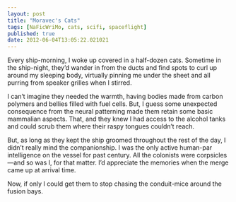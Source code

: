 ```yaml
---
layout: post
title: "Moravec's Cats"
tags: [NaFicWriMo, cats, scifi, spaceflight]
published: true
date: 2012-06-04T13:05:22.021021
---
```


Every ship-morning, I woke up covered in a half-dozen cats. Sometime in the
ship-night, they’d wander in from the ducts and find spots to curl up around my
sleeping body, virtually pinning me under the sheet and all purring from
speaker grilles when I stirred.

I can’t imagine they needed the warmth, having bodies made from carbon polymers
and bellies filled with fuel cells. But, I guess some unexpected consequence
from the neural patterning made them retain some basic mammalian aspects. That,
and they knew I had access to the alcohol tanks and could scrub them where
their raspy tongues couldn’t reach.

But, as long as they kept the ship groomed throughout the rest of the day, I
didn’t really mind the companionship. I was the only active human-par
intelligence on the vessel for past century. All the colonists were
corpsicles—and so was I, for that matter. I’d appreciate the memories when the
merge came up at arrival time.

Now, if only I could get them to stop chasing the conduit-mice around the
fusion bays.

<!-- vim: set wrap wm=5 syntax=mkd textwidth=70: -->
